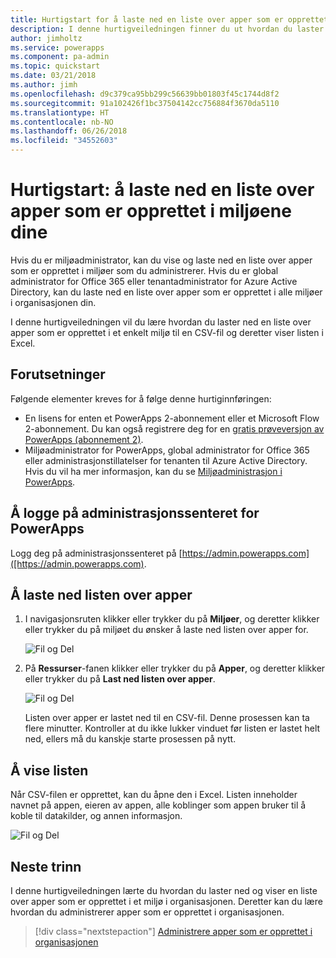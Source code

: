 ```yaml
---
title: Hurtigstart for å laste ned en liste over apper som er opprettet i miljøene dine | Microsoft Docs
description: I denne hurtigveiledningen finner du ut hvordan du laster ned en liste over apper som er opprettet i miljøene dine.
author: jimholtz
ms.service: powerapps
ms.component: pa-admin
ms.topic: quickstart
ms.date: 03/21/2018
ms.author: jimh
ms.openlocfilehash: d9c379ca95bb299c56639bb01803f45c1744d8f2
ms.sourcegitcommit: 91a102426f1bc37504142cc756884f3670da5110
ms.translationtype: HT
ms.contentlocale: nb-NO
ms.lasthandoff: 06/26/2018
ms.locfileid: "34552603"
---
```

# <a name="quickstart-download-a-list-of-apps-created-in-your-environments"></a>Hurtigstart: å laste ned en liste over apper som er opprettet i miljøene dine
Hvis du er miljøadministrator, kan du vise og laste ned en liste over apper som er opprettet i miljøer som du administrerer. Hvis du er global administrator for Office 365 eller tenantadministrator for Azure Active Directory, kan du laste ned en liste over apper som er opprettet i alle miljøer i organisasjonen din.

I denne hurtigveiledningen vil du lære hvordan du laster ned en liste over apper som er opprettet i et enkelt miljø til en CSV-fil og deretter viser listen i Excel.

## <a name="prerequisites"></a>Forutsetninger
 Følgende elementer kreves for å følge denne hurtiginnføringen:
 * En lisens for enten et PowerApps 2-abonnement eller et Microsoft Flow 2-abonnement. Du kan også registrere deg for en [gratis prøveversjon av PowerApps (abonnement 2)](https://web.powerapps.com/signup?redirect=marketing&email=).
 * Miljøadministrator for PowerApps, global administrator for Office 365 eller administrasjonstillatelser for tenanten til Azure Active Directory. Hvis du vil ha mer informasjon, kan du se [Miljøadministrasjon i PowerApps](environments-administration.md).

## <a name="sign-in-to-the-powerapps-admin-center"></a>Å logge på administrasjonssenteret for PowerApps
Logg deg på administrasjonssenteret på [https://admin.powerapps.com]([https://admin.powerapps.com).

## <a name="download-the-list-of-apps"></a>Å laste ned listen over apper
1. I navigasjonsruten klikker eller trykker du på **Miljøer**, og deretter klikker eller trykker du på miljøet du ønsker å laste ned listen over apper for.

    ![Fil og Del](./media/admin-view-apps/environment.png)
2. På **Ressurser**-fanen klikker eller trykker du på **Apper**, og deretter klikker eller trykker du på **Last ned listen over apper**.

    ![Fil og Del](./media/admin-view-apps/resources-app.png)

    Listen over apper er lastet ned til en CSV-fil. Denne prosessen kan ta flere minutter. Kontroller at du ikke lukker vinduet før listen er lastet helt ned, ellers må du kanskje starte prosessen på nytt.

## <a name="view-the-list"></a>Å vise listen
Når CSV-filen er opprettet, kan du åpne den i Excel. Listen inneholder navnet på appen, eieren av appen, alle koblinger som appen bruker til å koble til datakilder, og annen informasjon.

![Fil og Del](./media/admin-view-apps/excel-view.png)

## <a name="next-steps"></a>Neste trinn
I denne hurtigveiledningen lærte du hvordan du laster ned og viser en liste over apper som er opprettet i et miljø i organisasjonen. Deretter kan du lære hvordan du administrerer apper som er opprettet i organisasjonen.

> [!div class="nextstepaction"]
> [Administrere apper som er opprettet i organisasjonen](admin-manage-apps.md)
